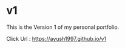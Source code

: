 # v1

This is the Version 1 of my personal portfolio.

Click Url : https://ayush1997.github.io/v1
 
